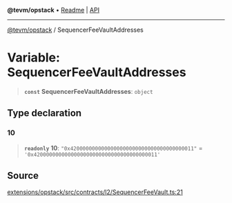 **@tevm/opstack** • [Readme](../README.md) \| [API](../globals.md)

***

[@tevm/opstack](../README.md) / SequencerFeeVaultAddresses

# Variable: SequencerFeeVaultAddresses

> **`const`** **SequencerFeeVaultAddresses**: `object`

## Type declaration

### 10

> **`readonly`** **10**: `"0x4200000000000000000000000000000000000011"` = `'0x4200000000000000000000000000000000000011'`

## Source

[extensions/opstack/src/contracts/l2/SequencerFeeVault.ts:21](https://github.com/evmts/tevm-monorepo/blob/main/extensions/opstack/src/contracts/l2/SequencerFeeVault.ts#L21)
